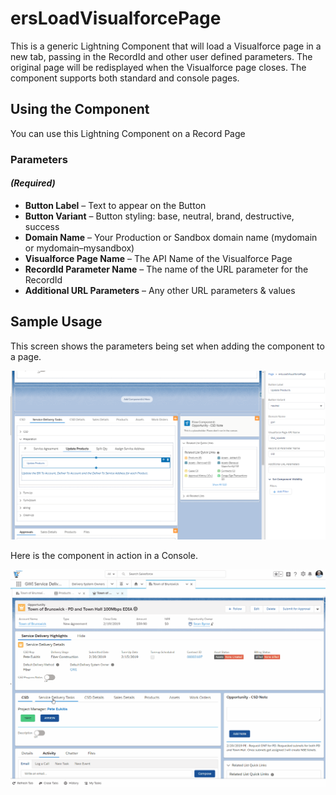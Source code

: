 # ersLoadVisualforcePage

This is a generic Lightning Component that will load a Visualforce page in a new tab, passing in the RecordId and other user defined parameters. The original page will be redisplayed when the Visualforce page closes. The component supports both standard and console pages.

## Using the Component

You can use this Lightning Component on a Record Page

### Parameters

#### _(Required)_

- **Button Label** – Text to appear on the Button
- **Button Variant** – Button styling: base, neutral, brand, destructive, success
- **Domain Name** – Your Production or Sandbox domain name (mydomain or mydomain–mysandbox)
- **Visualforce Page Name** – The API Name of the Visualforce Page
- **RecordId Parameter Name** – The name of the URL parameter for the RecordId
- **Additional URL Parameters** – Any other URL parameters & values

## Sample Usage

This screen shows the parameters being set when adding the component to a page.

![Install](Install.PNG?raw=true)

Here is the component in action in a Console.

![Sample](LoadVF.gif?raw=true)
